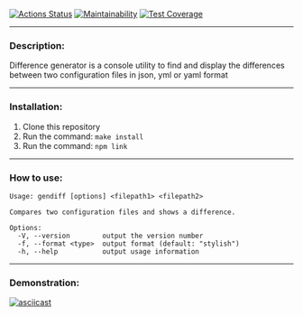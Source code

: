 [![Actions Status](https://github.com/Developer2220/frontend-project-46/actions/workflows/hexlet-check.yml/badge.svg)](https://github.com/Developer2220/frontend-project-46/actions) [![Maintainability](https://api.codeclimate.com/v1/badges/5328c7cad9c24377d2d4/maintainability)](https://codeclimate.com/github/Developer2220/frontend-project-46/maintainability) [![Test Coverage](https://api.codeclimate.com/v1/badges/5328c7cad9c24377d2d4/test_coverage)](https://codeclimate.com/github/Developer2220/frontend-project-46/test_coverage)
___
### Description:

Difference generator is a console utility to find and display the differences between two configuration files in json, yml or yaml format

___
### Installation:

1. Clone this repository
2. Run the command: ```make install```
3. Run the command: ```npm link```
___
### How to use:

```
Usage: gendiff [options] <filepath1> <filepath2>

Compares two configuration files and shows a difference.

Options:
  -V, --version        output the version number
  -f, --format <type>  output format (default: "stylish")
  -h, --help           output usage information
```
___
### Demonstration:

[![asciicast](https://asciinema.org/a/ou2zBREtI4eb1JWxsUKSRYbCJ.svg)](https://asciinema.org/a/ou2zBREtI4eb1JWxsUKSRYbCJ)

